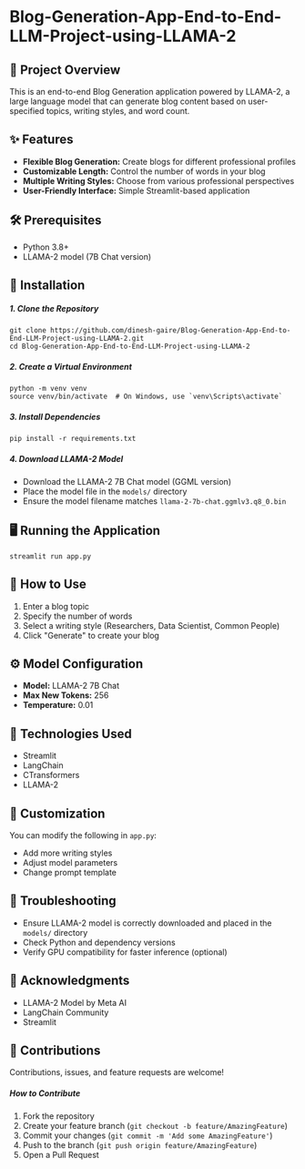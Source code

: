 # Blog-Generation-App-End-to-End-LLM-Project-using-LLAMA-2
## 📝 Project Overview
This is an end-to-end Blog Generation application powered by LLAMA-2, a large language model that can generate blog content based on user-specified topics, writing styles, and word count.
## ✨ Features

* **Flexible Blog Generation:** Create blogs for different professional profiles
* **Customizable Length:** Control the number of words in your blog
* **Multiple Writing Styles:** Choose from various professional perspectives
* **User-Friendly Interface:** Simple Streamlit-based application

## 🛠 Prerequisites

* Python 3.8+
* LLAMA-2 model (7B Chat version)

## 🚀 Installation
##### 1. Clone the Repository
```
git clone https://github.com/dinesh-gaire/Blog-Generation-App-End-to-End-LLM-Project-using-LLAMA-2.git
cd Blog-Generation-App-End-to-End-LLM-Project-using-LLAMA-2
```
##### 2. Create a Virtual Environment
```
python -m venv venv
source venv/bin/activate  # On Windows, use `venv\Scripts\activate`
```
##### 3. Install Dependencies
```
pip install -r requirements.txt
```
##### 4. Download LLAMA-2 Model

* Download the LLAMA-2 7B Chat model (GGML version)
* Place the model file in the `models/` directory
* Ensure the model filename matches `llama-2-7b-chat.ggmlv3.q8_0.bin`

## 🖥 Running the Application
```
streamlit run app.py
```
## 📘 How to Use
1. Enter a blog topic
2. Specify the number of words
3. Select a writing style (Researchers, Data Scientist, Common People)
4. Click "Generate" to create your blog

## ⚙ Model Configuration

* **Model:** LLAMA-2 7B Chat
* **Max New Tokens:** 256
* **Temperature:** 0.01

## 🧰 Technologies Used

* Streamlit
* LangChain
* CTransformers
* LLAMA-2

## 🔧 Customization
You can modify the following in `app.py`:

* Add more writing styles
* Adjust model parameters
* Change prompt template

## 🐛 Troubleshooting

* Ensure LLAMA-2 model is correctly downloaded and placed in the `models/` directory
* Check Python and dependency versions
* Verify GPU compatibility for faster inference (optional)

## 🙏 Acknowledgments

* LLAMA-2 Model by Meta AI
* LangChain Community
* Streamlit

## 🤝 Contributions
Contributions, issues, and feature requests are welcome!
##### How to Contribute

1. Fork the repository
2. Create your feature branch (`git checkout -b feature/AmazingFeature`)
3. Commit your changes (`git commit -m 'Add some AmazingFeature'`)
4. Push to the branch (`git push origin feature/AmazingFeature`)
5. Open a Pull Request
